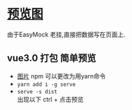 # [预览图]('https://github.com/FanYaoFan/vue-cli/blob/master/orderdemo/gif/or.gif') 
由于EasyMock 老挂,直接把数据写在页面上. 
## vue3.0 打包 简单预览 [](https://cli.vuejs.org/guide/deployment.html)  
* [图片]('https://github.com/FanYaoFan/vue-cli/blob/master/orderdemo/gif/vdeployed.png')
npm 可以更改为用yarn命令 
* `yarn add i -g serve`   
* `serve -s dist`   
出现以下 []('https://github.com/FanYaoFan/vue-cli/blob/master/orderdemo/gif/vc.png')
ctrl + 点击预览 


